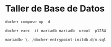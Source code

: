 # Taller de Base de Datos

```hs
docker compose up -d
```

```hs
docker exec -it mariadb mariadb -uroot -p1234
```

```hs
mariadb> \. /docker-entrypoint-initdb.d/n.sql
```
